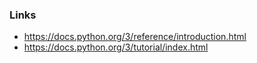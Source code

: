 ### Links
- https://docs.python.org/3/reference/introduction.html
- https://docs.python.org/3/tutorial/index.html
